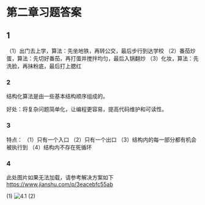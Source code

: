 
# 第二章习题答案

## 1

（1）出门去上学，算法：先坐地铁，再转公交，最后步行到达学校
（2）番茄炒蛋，算法：先切好番茄，再打蛋并搅拌均匀，最后入锅翻炒
（3）化妆，算法：先洗脸，再抹粉底，最后打上腮红

### 2

结构化算法是由一些基本结构顺序组成的。  

好处：将复杂问题简单化，让编程更容易，提高代码维护和可读性。

### 3

特点：
（1）只有一个入口
（2）只有一个出口
（3）结构内的每一部分都有机会被执行到
（4）结构内不存在死循环

### 4

此处图片如果无法加载，请参考解决方案如下  
<https://www.jianshu.com/p/3eacebfc55ab>

(1)
![4.1](https://github.com/WangSong2017/Answer-for-C-Program-Designing-Fifth-Edition-/blob/master/image/4.1.png)
(2)
